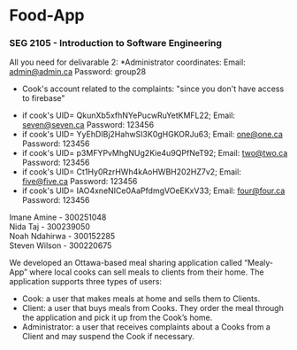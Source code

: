 # Food-App

### SEG 2105 - Introduction to Software Engineering

All you need for delivarable 2:
*Administrator coordinates: Email: admin@admin.ca
                            Password: group28
* Cook's account related to the complaints: "since you don't have access to firebase"
- if cook's UID= QkunXb5xfhNYePucwRuYetKMFL22;  Email:    seven@seven.ca
                                                Password: 123456
- if cook's UID= YyEhDIBj2HahwSI3K0gHGKORJu63;  Email:    one@one.ca
                                                Password: 123456
- if cook's UID= p3MFYPvMhgNUg2Kie4u9QPfNeT92;  Email:    two@two.ca
                                                Password: 123456
- if cook's UID= Ct1Hy0RzrHWh4kAoHWBH202HZ7v2;  Email:    five@five.ca
                                                Password: 123456    
- if cook's UID= IAO4xneNICe0AaPfdmgVOeEKxV33;  Email:    four@four.ca
                                                Password: 123456                                              

<p> 
Imane Amine - 300251048 <br>
Nida Taj - 300239050 <br>
Noah Ndahirwa - 300152285 <br>
Steven Wilson - 300220675 <br>
</p>

<p>
We developed an Ottawa-based meal sharing application called “Mealy-App” where local cooks
can sell meals to clients from their home. The application supports three types of users:
</p>


* Cook: a user that makes meals at home and sells them to Clients. 
* Client: a user that buys meals from Cooks. They order the meal through the application
and pick it up from the Cook’s home.
* Administrator: a user that receives complaints about a Cooks from a Client and may
suspend the Cook if necessary.
